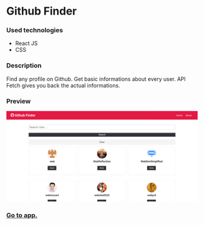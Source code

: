 # Github Finder

### Used technologies

- React JS
- CSS

### Description

Find any profile on Github. Get basic informations about every user. API Fetch gives you back the actual informations.

### Preview

![Screenshot](/src/github.png)

### [Go to app.](https://github-finder-pi.now.sh)
